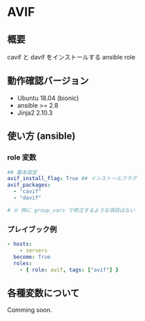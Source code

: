 # AVIF

## 概要
cavif と davif をインストールする ansible role

## 動作確認バージョン

- Ubuntu 18.04 (bionic)
- ansible >= 2.8
- Jinja2 2.10.3

## 使い方 (ansible)

### role 変数

```yaml
## 基本設定
avif_install_flag: True ## インストールフラグ
avif_packages:
  - "cavif"
  - "davif"

# ※ 特に group_vars で修正するような項目はない
```

### プレイブック例

```yaml
- hosts:
    - servers
  become: True
  roles:
    - { role: avif, tags: ["avif"] }
```

## 各種変数について
Comming soon.
